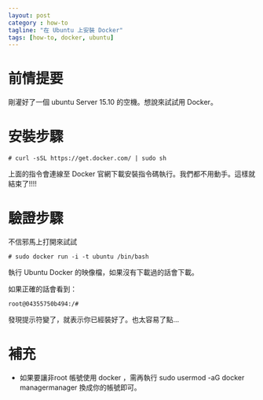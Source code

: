 ```yaml
---
layout: post
category : how-to
tagline: "在 Ubuntu 上安裝 Docker"
tags: [how-to, docker, ubuntu]
---
```


# 前情提要

剛灌好了一個 ubuntu Server 15.10 的空機。想說來試試用 Docker。


# 安裝步驟

` # curl -sSL https://get.docker.com/ | sudo sh `

上面的指令會連線至 Docker 官網下載安裝指令碼執行。我們都不用動手。這樣就結束了!!!!


# 驗證步驟   

不信邪馬上打開來試試 

`# sudo docker run -i -t ubuntu /bin/bash`

執行 Ubuntu Docker 的映像檔，如果沒有下載過的話會下載。

如果正確的話會看到：

`root@04355750b494:/#`

發現提示符變了，就表示你已經裝好了。也太容易了點…


# 補充

* 如果要讓非root 帳號使用 docker ，需再執行 sudo usermod -aG docker managermanager 換成你的帳號即可。
